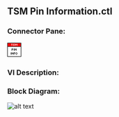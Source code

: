## **TSM Pin Information.ctl**
### Connector Pane:
![alt text](/docs/images/Instrument%20Control/TSM%20Pin%20Abstraction/TSM%20Pin%20Information.ctlc.png "TSM Pin Information.ctl connector pane")

### VI Description:


### Block Diagram:
![alt text](/docs/images/Instrument%20Control/TSM%20Pin%20Abstraction/TSM%20Pin%20Information.ctld.png "TSM Pin Information.ctl block diagram")
